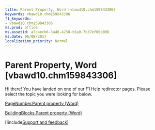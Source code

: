 ```yaml
---
title: Parent Property, Word [vbawd10.chm159843306]
keywords: vbawd10.chm159843306
f1_keywords:
- vbawd10.chm159843306
ms.prod: office
ms.assetid: a7c4ecb6-3a40-4258-b5a0-7b37ef60e898
ms.date: 06/08/2017
localization_priority: Normal
---
```



# Parent Property, Word [vbawd10.chm159843306]

Hi there! You have landed on one of our F1 Help redirector pages. Please select the topic you were looking for below.

[PageNumber.Parent property (Word)](https://msdn.microsoft.com/library/8edfbfc0-6755-fa3b-8f0d-1790f317001c%28Office.15%29.aspx)

[BuildingBlocks.Parent property (Word)](https://msdn.microsoft.com/library/c00fe7c8-4ad3-b447-e4cb-fd21e56fefda%28Office.15%29.aspx)

[!include[Support and feedback](~/includes/feedback-boilerplate.md)]